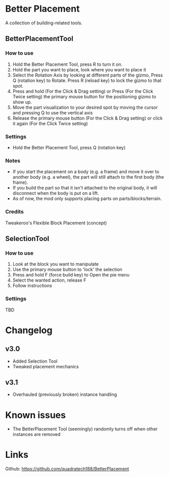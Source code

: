 # Better Placement
A collection of building-related tools.
## BetterPlacementTool
### How to use
1. Hold the Better Placement Tool, press R to turn it on.
2. Hold the part you want to place, look where you want to place it
3. Select the Rotation Axis by looking at different parts of the gizmo, Press Q (rotation key) to Rotate.
  Press R (reload key) to lock the gizmo to that spot.
4. Press and hold (For the Click & Drag setting) or Press (For the Click Twice setting) the primary mouse button for the positioning gizmo to show up.
5. Move the part visualization to your desired spot by moving the cursor and pressing Q to use the vertical axis
6. Release the primary mouse button (For the Click & Drag setting) or click it again (For the Click Twice setting)
### Settings
- Hold the Better Placement Tool, press Q (rotation key)
### Notes
- If you start the placement on a body (e.g. a frame) and move it over to another body (e.g. a wheel), the part will still attach to the first body (the frame).
- If you build the part so that it isn't attached to the original body, it will disconnect when the body is put on a lift.
- As of now, the mod only supports placing parts on parts/blocks/terrain.
### Credits
Tweakeroo's Flexible Block Placement (concept)

## SelectionTool
### How to use
1. Look at the block you want to manipulate
2. Use the primary mouse button to 'lock' the selection
3. Press and hold F (force build key) to Open the pie menu
4. Select the wanted action, release F
5. Follow instructions

### Settings
TBD

# Changelog

## v3.0
- Added Selection Tool
- Tweaked placement mechanics

## v3.1
- Overhauled (previously broken) instance handling

# Known issues
- The BetterPlacement Tool (seemingly) randomly turns off when other instances are removed

# Links
Github: https://github.com/quadratech188/BetterPlacement